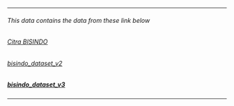----
###### This data contains the data from these link below


###### [Citra BISINDO](https://www.kaggle.com/datasets/achmadnoer/alfabet-bisindo)


###### [bisindo_dataset_v2](https://www.kaggle.com/datasets/yunitayupratiwi/bisindo-dataset)

##### [bisindo_dataset_v3](https://www.kaggle.com/datasets/alfredolorentiars/bisindo-letter-dataset)
---
